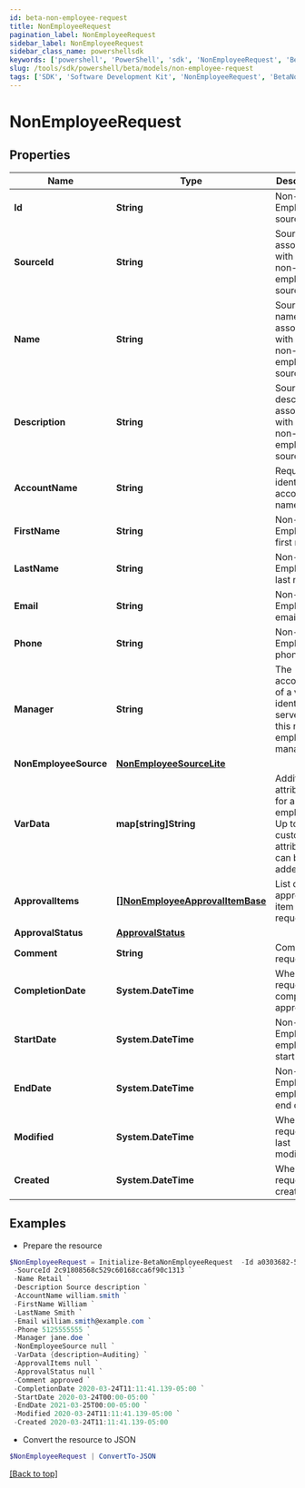 ```yaml
---
id: beta-non-employee-request
title: NonEmployeeRequest
pagination_label: NonEmployeeRequest
sidebar_label: NonEmployeeRequest
sidebar_class_name: powershellsdk
keywords: ['powershell', 'PowerShell', 'sdk', 'NonEmployeeRequest', 'BetaNonEmployeeRequest'] 
slug: /tools/sdk/powershell/beta/models/non-employee-request
tags: ['SDK', 'Software Development Kit', 'NonEmployeeRequest', 'BetaNonEmployeeRequest']
---
```



# NonEmployeeRequest

## Properties

Name | Type | Description | Notes
------------ | ------------- | ------------- | -------------
**Id** | **String** | Non-Employee source id. | [optional] 
**SourceId** | **String** | Source Id associated with this non-employee source. | [optional] 
**Name** | **String** | Source name associated with this non-employee source. | [optional] 
**Description** | **String** | Source description associated with this non-employee source. | [optional] 
**AccountName** | **String** | Requested identity account name. | [optional] 
**FirstName** | **String** | Non-Employee's first name. | [optional] 
**LastName** | **String** | Non-Employee's last name. | [optional] 
**Email** | **String** | Non-Employee's email. | [optional] 
**Phone** | **String** | Non-Employee's phone. | [optional] 
**Manager** | **String** | The account ID of a valid identity to serve as this non-employee's manager. | [optional] 
**NonEmployeeSource** | [**NonEmployeeSourceLite**](non-employee-source-lite) |  | [optional] 
**VarData** | **map[string]String** | Additional attributes for a non-employee. Up to 10 custom attributes can be added. | [optional] 
**ApprovalItems** | [**[]NonEmployeeApprovalItemBase**](non-employee-approval-item-base) | List of approval item for the request | [optional] 
**ApprovalStatus** | [**ApprovalStatus**](approval-status) |  | [optional] 
**Comment** | **String** | Comment of requester | [optional] 
**CompletionDate** | **System.DateTime** | When the request was completely approved. | [optional] 
**StartDate** | **System.DateTime** | Non-Employee employment start date. | [optional] 
**EndDate** | **System.DateTime** | Non-Employee employment end date. | [optional] 
**Modified** | **System.DateTime** | When the request was last modified. | [optional] 
**Created** | **System.DateTime** | When the request was created. | [optional] 

## Examples

- Prepare the resource
```powershell
$NonEmployeeRequest = Initialize-BetaNonEmployeeRequest  -Id a0303682-5e4a-44f7-bdc2-6ce6112549c1 `
 -SourceId 2c91808568c529c60168cca6f90c1313 `
 -Name Retail `
 -Description Source description `
 -AccountName william.smith `
 -FirstName William `
 -LastName Smith `
 -Email william.smith@example.com `
 -Phone 5125555555 `
 -Manager jane.doe `
 -NonEmployeeSource null `
 -VarData {description=Auditing} `
 -ApprovalItems null `
 -ApprovalStatus null `
 -Comment approved `
 -CompletionDate 2020-03-24T11:11:41.139-05:00 `
 -StartDate 2020-03-24T00:00-05:00 `
 -EndDate 2021-03-25T00:00-05:00 `
 -Modified 2020-03-24T11:11:41.139-05:00 `
 -Created 2020-03-24T11:11:41.139-05:00
```

- Convert the resource to JSON
```powershell
$NonEmployeeRequest | ConvertTo-JSON
```


[[Back to top]](#) 

